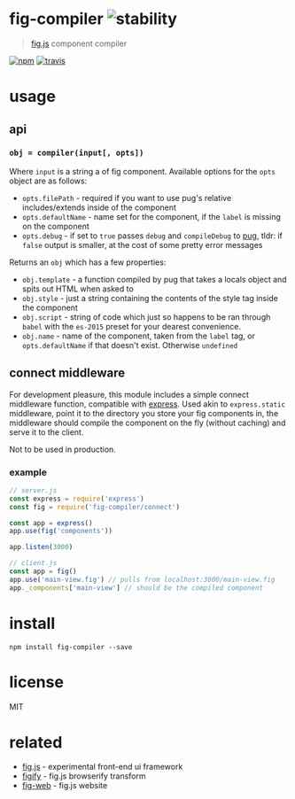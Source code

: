 # fig-compiler ![stability](https://img.shields.io/badge/stability-experimental-orange.svg)
> [fig.js](http://github.com/nikersify/fig) component compiler

[![npm](https://img.shields.io/npm/v/fig-compiler.svg)](https://www.npmjs.com/package/fig-compiler)
[![travis](https://travis-ci.org/Nikersify/fig-compiler.svg?branch=master)](https://travis-ci.org/Nikersify/fig-compiler)

# usage

## api

### `obj = compiler(input[, opts])`

Where `input` is a string a of fig component. Available options for the `opts` object are as follows:

- `opts.filePath` - required if you want to use pug's relative includes/extends inside of the component
- `opts.defaultName` - name set for the component, if the `label` is missing on the component
- `opts.debug` - if set to `true` passes `debug` and `compileDebug` to [pug](https://pugjs.org/api/reference.html), tldr: if `false` output is smaller, at the cost of some pretty error messages

Returns an `obj` which has a few properties:

- `obj.template` - a function compiled by pug that takes a locals object and spits out HTML when asked to
- `obj.style` - just a string containing the contents of the style tag inside the component
- `obj.script` - string of code which just so happens to be ran through `babel` with the `es-2015` preset for your dearest convenience.
- `obj.name` - name of the component, taken from the `label` tag, or `opts.defaultName` if that doesn't exist. Otherwise `undefined`

## connect middleware

For development pleasure, this module includes a simple connect middleware function, compatible with [express](https://expressjs.com/). Used akin to `express.static` middleware, point it to the directory you store your fig components in, the middleware should compile the component on the fly (without caching) and serve it to the client.

Not to be used in production.

### example

```js
// server.js
const express = require('express')
const fig = require('fig-compiler/connect')

const app = express()
app.use(fig('components'))

app.listen(3000)

// client.js
const app = fig()
app.use('main-view.fig') // pulls from localhost:3000/main-view.fig
app._components['main-view'] // should be the compiled component
```

# install

`npm install fig-compiler --save`

# license

MIT

# related

- [fig.js](https://github.com/nikersify/fig) - experimental front-end ui framework
- [figify](https://github.com/nikersify/figify) - fig.js browserify transform
- [fig-web](https://github.com/nikersify/fig-web) - fig.js website
